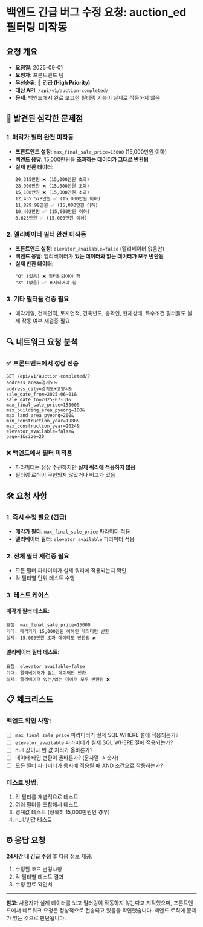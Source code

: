 # 백엔드 긴급 버그 수정 요청: auction_ed 필터링 미작동

## 요청 개요

- **요청일**: 2025-09-01
- **요청자**: 프론트엔드 팀
- **우선순위**: 🚨 **긴급 (High Priority)**
- **대상 API**: `/api/v1/auction-completed/`
- **문제**: 백엔드에서 완료 보고한 필터링 기능이 실제로 작동하지 않음

## 🚨 **발견된 심각한 문제점**

### 1. **매각가 필터 완전 미작동**

- **프론트엔드 설정**: `max_final_sale_price=15000` (15,000만원 이하)
- **백엔드 응답**: 15,000만원을 **초과하는 데이터가 그대로 반환됨**
- **실제 반환 데이터**:
  ```
  20,315만원 ❌ (15,000만원 초과)
  28,900만원 ❌ (15,000만원 초과)
  15,100만원 ❌ (15,000만원 초과)
  12,455.578만원 ✅ (15,000만원 이하)
  11,829.99만원 ✅ (15,000만원 이하)
  10,402만원 ✅ (15,000만원 이하)
  8,625만원 ✅ (15,000만원 이하)
  ```

### 2. **엘리베이터 필터 완전 미작동**

- **프론트엔드 설정**: `elevator_available=false` (엘리베이터 없음만)
- **백엔드 응답**: 엘리베이터가 **있는 데이터와 없는 데이터가 모두 반환됨**
- **실제 반환 데이터**:
  ```
  "O" (있음) ❌ 필터링되어야 함
  "X" (없음) ✅ 표시되어야 함
  ```

### 3. **기타 필터들 검증 필요**

- 매각기일, 건축면적, 토지면적, 건축년도, 층확인, 현재상태, 특수조건 필터들도 실제 작동 여부 재검증 필요

## 🔍 **네트워크 요청 분석**

### ✅ **프론트엔드에서 정상 전송**

```
GET /api/v1/auction-completed/?
address_area=경기도&
address_city=경기도+고양시&
sale_date_from=2025-06-01&
sale_date_to=2025-07-31&
max_final_sale_price=15000&
max_building_area_pyeong=100&
max_land_area_pyeong=200&
min_construction_year=1980&
max_construction_year=2024&
elevator_available=false&
page=1&size=20
```

### ❌ **백엔드에서 필터 미적용**

- 파라미터는 정상 수신하지만 **실제 쿼리에 적용하지 않음**
- 필터링 로직이 구현되지 않았거나 버그가 있음

## 🛠️ **요청 사항**

### 1. **즉시 수정 필요 (긴급)**

- **매각가 필터**: `max_final_sale_price` 파라미터 적용
- **엘리베이터 필터**: `elevator_available` 파라미터 적용

### 2. **전체 필터 재검증 필요**

- 모든 필터 파라미터가 실제 쿼리에 적용되는지 확인
- 각 필터별 단위 테스트 수행

### 3. **테스트 케이스**

#### 매각가 필터 테스트:

```
요청: max_final_sale_price=15000
기대: 매각가가 15,000만원 이하인 데이터만 반환
실제: 15,000만원 초과 데이터도 반환됨 ❌
```

#### 엘리베이터 필터 테스트:

```
요청: elevator_available=false
기대: 엘리베이터가 없는 데이터만 반환
실제: 엘리베이터 있는/없는 데이터 모두 반환됨 ❌
```

## 📋 **체크리스트**

### 백엔드 확인 사항:

- [ ] `max_final_sale_price` 파라미터가 실제 SQL WHERE 절에 적용되는가?
- [ ] `elevator_available` 파라미터가 실제 SQL WHERE 절에 적용되는가?
- [ ] null 값이나 빈 값 처리가 올바른가?
- [ ] 데이터 타입 변환이 올바른가? (문자열 → 숫자)
- [ ] 모든 필터 파라미터가 동시에 적용될 때 AND 조건으로 작동하는가?

### 테스트 방법:

1. 각 필터를 개별적으로 테스트
2. 여러 필터를 조합해서 테스트
3. 경계값 테스트 (정확히 15,000만원인 경우)
4. null/빈값 테스트

## ⏰ **응답 요청**

**24시간 내 긴급 수정** 후 다음 정보 제공:

1. 수정된 코드 변경사항
2. 각 필터별 테스트 결과
3. 수정 완료 확인서

---

**참고**: 사용자가 실제 데이터를 보고 필터링이 작동하지 않는다고 지적했으며, 프론트엔드에서 네트워크 요청은 정상적으로 전송되고 있음을 확인했습니다. 백엔드 로직에 문제가 있는 것으로 판단됩니다.
